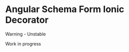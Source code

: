 Angular Schema Form Ionic Decorator
===================================

Warning - Unstable 

Work in progress

